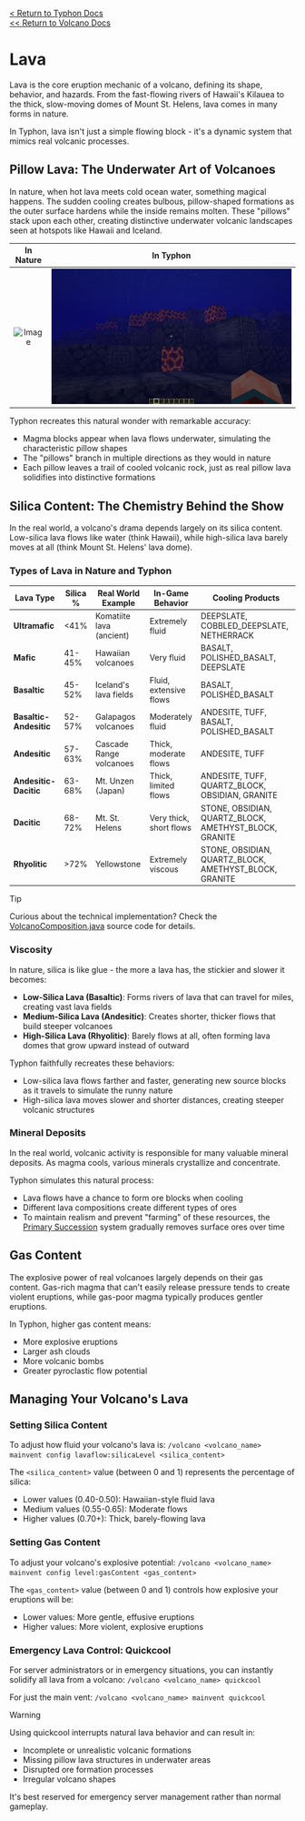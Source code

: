 [<  Return to Typhon Docs](/DOCS.md)  
[<< Return to Volcano Docs](./index.md)  

# Lava

Lava is the core eruption mechanic of a volcano, defining its shape, behavior, and hazards. From the fast-flowing rivers of Hawaii's Kilauea to the thick, slow-moving domes of Mount St. Helens, lava comes in many forms in nature.

In Typhon, lava isn't just a simple flowing block - it's a dynamic system that mimics real volcanic processes.

## Pillow Lava: The Underwater Art of Volcanoes

In nature, when hot lava meets cold ocean water, something magical happens. The sudden cooling creates bulbous, pillow-shaped formations as the outer surface hardens while the inside remains molten. These "pillows" stack upon each other, creating distinctive underwater volcanic landscapes seen at hotspots like Hawaii and Iceland.

| In Nature | In Typhon |
|:---------:|:--------:|
| ![Image](https://github.com/user-attachments/assets/5926e99c-3b70-4d60-9dee-22c086c96e7b) | ![Pillow Lava in Typhon](/.github/docs/volcano/assets/pillow_lava.png) |

Typhon recreates this natural wonder with remarkable accuracy:
- Magma blocks appear when lava flows underwater, simulating the characteristic pillow shapes
- The "pillows" branch in multiple directions as they would in nature
- Each pillow leaves a trail of cooled volcanic rock, just as real pillow lava solidifies into distinctive formations

## Silica Content: The Chemistry Behind the Show

In the real world, a volcano's drama depends largely on its silica content. Low-silica lava flows like water (think Hawaii), while high-silica lava barely moves at all (think Mount St. Helens' lava dome).

### Types of Lava in Nature and Typhon

| Lava Type | Silica % | Real World Example | In-Game Behavior | Cooling Products |
|-----------|----------|-------------------|------------------|------------------|
| **Ultramafic** | <41% | Komatiite lava (ancient) | Extremely fluid | DEEPSLATE, COBBLED_DEEPSLATE, NETHERRACK |
| **Mafic** | 41-45% | Hawaiian volcanoes | Very fluid | BASALT, POLISHED_BASALT, DEEPSLATE |
| **Basaltic** | 45-52% | Iceland's lava fields | Fluid, extensive flows | BASALT, POLISHED_BASALT |
| **Basaltic-Andesitic** | 52-57% | Galapagos volcanoes | Moderately fluid | ANDESITE, TUFF, BASALT, POLISHED_BASALT |
| **Andesitic** | 57-63% | Cascade Range volcanoes | Thick, moderate flows | ANDESITE, TUFF |
| **Andesitic-Dacitic** | 63-68% | Mt. Unzen (Japan) | Thick, limited flows | ANDESITE, TUFF, QUARTZ_BLOCK, OBSIDIAN, GRANITE |
| **Dacitic** | 68-72% | Mt. St. Helens | Very thick, short flows | STONE, OBSIDIAN, QUARTZ_BLOCK, AMETHYST_BLOCK, GRANITE |
| **Rhyolitic** | >72% | Yellowstone | Extremely viscous | STONE, OBSIDIAN, QUARTZ_BLOCK, AMETHYST_BLOCK, GRANITE |

> [!TIP]  
> Curious about the technical implementation? Check the [VolcanoComposition.java](/src/main/java/me/alex4386/plugin/typhon/volcano/VolcanoComposition.java) source code for details.

### Viscosity

In nature, silica is like glue - the more a lava has, the stickier and slower it becomes:

- **Low-Silica Lava (Basaltic)**: Forms rivers of lava that can travel for miles, creating vast lava fields
- **Medium-Silica Lava (Andesitic)**: Creates shorter, thicker flows that build steeper volcanoes
- **High-Silica Lava (Rhyolitic)**: Barely flows at all, often forming lava domes that grow upward instead of outward

Typhon faithfully recreates these behaviors:
- Low-silica lava flows farther and faster, generating new source blocks as it travels to simulate the runny nature
- High-silica lava moves slower and shorter distances, creating steeper volcanic structures

### Mineral Deposits

In the real world, volcanic activity is responsible for many valuable mineral deposits. As magma cools, various minerals crystallize and concentrate.

Typhon simulates this natural process:
- Lava flows have a chance to form ore blocks when cooling
- Different lava compositions create different types of ores
- To maintain realism and prevent "farming" of these resources, the [Primary Succession](./succession.md) system gradually removes surface ores over time

## Gas Content

The explosive power of real volcanoes largely depends on their gas content. Gas-rich magma that can't easily release pressure tends to create violent eruptions, while gas-poor magma typically produces gentler eruptions.

In Typhon, higher gas content means:
- More explosive eruptions
- Larger ash clouds
- More volcanic bombs
- Greater pyroclastic flow potential

## Managing Your Volcano's Lava

### Setting Silica Content

To adjust how fluid your volcano's lava is:
`/volcano <volcano_name> mainvent config lavaflow:silicaLevel <silica_content>`

The `<silica_content>` value (between 0 and 1) represents the percentage of silica:
- Lower values (0.40-0.50): Hawaiian-style fluid lava
- Medium values (0.55-0.65): Moderate flows
- Higher values (0.70+): Thick, barely-flowing lava

### Setting Gas Content

To adjust your volcano's explosive potential:
`/volcano <volcano_name> mainvent config level:gasContent <gas_content>`

The `<gas_content>` value (between 0 and 1) controls how explosive your eruptions will be:
- Lower values: More gentle, effusive eruptions
- Higher values: More violent, explosive eruptions

### Emergency Lava Control: Quickcool

For server administrators or in emergency situations, you can instantly solidify all lava from a volcano:
`/volcano <volcano_name> quickcool`

For just the main vent:
`/volcano <volcano_name> mainvent quickcool`

> [!WARNING]
> Using quickcool interrupts natural lava behavior and can result in:
> - Incomplete or unrealistic volcanic formations
> - Missing pillow lava structures in underwater areas
> - Disrupted ore formation processes
> - Irregular volcano shapes
>
> It's best reserved for emergency server management rather than normal gameplay.


